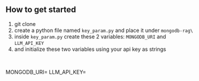 ## How to get started
1. git clone
2. create a python file named `key_param.py` and place it under `mongodb-rag\`
3. inside `key_param.py` create these 2 variables: `MONGODB_URI` and `LLM_API_KEY`
4. and initialize these two variables using your api key as strings 

<br>

MONGODB_URI= <your mongodb uri as a string>
LLM_API_KEY= <your api key as a string>
